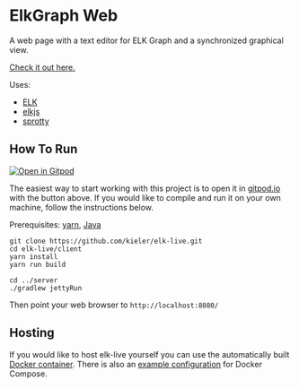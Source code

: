 # ElkGraph Web

A web page with a text editor for ELK Graph and a synchronized graphical view.

[Check it out here.](https://rtsys.informatik.uni-kiel.de/elklive/)

Uses:
* [ELK](http://www.eclipse.org/elk)
* [elkjs](https://github.com/OpenKieler/elkjs)
* [sprotty](https://github.com/eclipse/sprotty)

## How To Run

[![Open in Gitpod](https://gitpod.io/button/open-in-gitpod.svg)](https://gitpod.io/#https://github.com/OpenKieler/elkgraph-web)

The easiest way to start working with this project is to open it in [gitpod.io](https://gitpod.io) with the button above. If you would like to compile and run it on your own machine, follow the instructions below.

Prerequisites: [yarn](https://yarnpkg.com/), [Java](https://jdk.java.net)

```
git clone https://github.com/kieler/elk-live.git
cd elk-live/client
yarn install
yarn run build

cd ../server
./gradlew jettyRun
```

Then point your web browser to `http://localhost:8080/`

## Hosting
If you would like to host elk-live yourself you can use the automatically built [Docker container](https://github.com/kieler/elk-live/pkgs/container/elk-live). There is also an [example configuration](https://github.com/kieler/elk-live/blob/master/docker-compose.yml) for Docker Compose.
